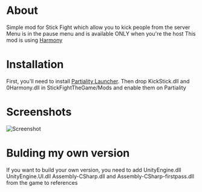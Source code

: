 # About

Simple mod for Stick Fight which allow you to kick people from the server
Menu is in the pause menu and is available ONLY when you're the host
This mod is using [Harmony](https://github.com/pardeike/Harmony)

# Installation

First, you'll need to install [Partiality Launcher](https://github.com/PartialityModding/PartialityLauncher/blob/master/Tutorial.md). Then drop KickStick.dll and 0Harmony.dll in StickFightTheGame/Mods and enable them on Partiality

# Screenshots

![Screenshot](https://i.imgur.com/whDPFca.png)

# Bulding my own version

If you want to build your own version, you need to add UnityEngine.dll UnityEngine.UI.dll Assembly-CSharp.dll and Assembly-CSharp-firstpass.dll from the game to references